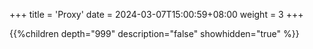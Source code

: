 +++
title = 'Proxy'
date = 2024-03-07T15:00:59+08:00
weight = 3
+++

{{%children depth="999" description="false" showhidden="true" %}}